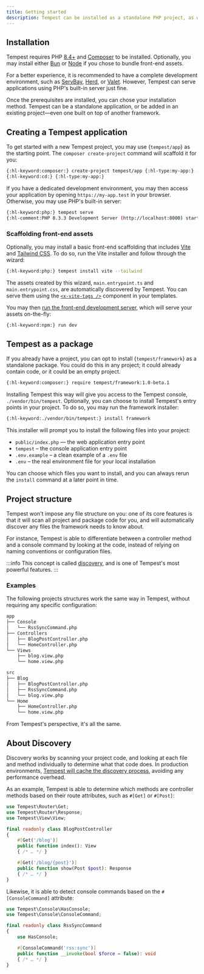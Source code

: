 ```yaml
---
title: Getting started
description: Tempest can be installed as a standalone PHP project, as well as a package within existing projects. The framework modules can also be installed individually, including in projects built on other frameworks.
---
```


## Installation

Tempest requires PHP [8.4+](https://www.php.net/downloads.php) and [Composer](https://getcomposer.org/) to be installed. Optionally, you may install either [Bun](https://bun.sh) or [Node](https://nodejs.org) if you chose to bundle front-end assets.

For a better experience, it is recommended to have a complete development environment, such as [ServBay](https://www.servbay.com), [Herd](https://herd.laravel.com/docs), or [Valet](https://laravel.com/docs/valet). However, Tempest can serve applications using PHP's built-in server just fine.

Once the prerequisites are installed, you can chose your installation method. Tempest can be a standalone application, or be added in an existing project—even one built on top of another framework.

## Creating a Tempest application

To get started with a new Tempest project, you may use {`tempest/app`} as the starting point. The `composer create-project` command will scaffold it for you:

```sh
{:hl-keyword:composer:} create-project tempest/app {:hl-type:my-app:} --stability alpha
{:hl-keyword:cd:} {:hl-type:my-app:}
```

If you have a dedicated development environment, you may then access your application by opening `https://my-app.test` in your browser. Otherwise, you may use PHP's built-in server:

```sh
{:hl-keyword:php:} tempest serve
{:hl-comment:PHP 8.3.3 Development Server (http://localhost:8000) started:}
```

### Scaffolding front-end assets

Optionally, you may install a basic front-end scaffolding that includes [Vite](https://vite.dev/) and [Tailwind CSS](https://tailwindcss.com/). To do so, run the Vite installer and follow through the wizard:

```sh
{:hl-keyword:php:} tempest install vite --tailwind
```

The assets created by this wizard, `main.entrypoint.ts` and `main.entrypoint.css`, are automatically discovered by Tempest. You can serve them using the [`<x-vite-tags />`](../1-essentials/03-views#x-vite-tags) component in your templates.

You may then [run the front-end development server](../1-essentials/04-asset-bundling#running-the-development-server), which will serve your assets on-the-fly:

```bash
{:hl-keyword:npm:} run dev
```

## Tempest as a package

If you already have a project, you can opt to install {`tempest/framework`} as a standalone package. You could do this in any project; it could already contain code, or it could be an empty project.

```sh
{:hl-keyword:composer:} require tempest/framework:1.0-beta.1
```

Installing Tempest this way will give you access to the Tempest console, `./vendor/bin/tempest`. Optionally, you can choose to install Tempest's entry points in your project. To do so, you may run the framework installer:

```txt
{:hl-keyword:./vendor/bin/tempest:} install framework
```

This installer will prompt you to install the following files into your project:

- `public/index.php` — the web application entry point
- `tempest` – the console application entry point
- `.env.example` – a clean example of a `.env` file
- `.env` – the real environment file for your local installation

You can choose which files you want to install, and you can always rerun the `install` command at a later point in time.

## Project structure

Tempest won't impose any file structure on you: one of its core features is that it will scan all project and package code for you, and will automatically discover any files the framework needs to know about.

For instance, Tempest is able to differentiate between a controller method and a console command by looking at the code, instead of relying on naming conventions or configuration files.

:::info
This concept is called [discovery](../3-internals/02-discovery), and is one of Tempest's most powerful features.
:::

### Examples

The following projects structures work the same way in Tempest, without requiring any specific configuration:

```txt
app
├── Console
│   └── RssSyncCommand.php
├── Controllers
│   ├── BlogPostController.php
│   └── HomeController.php
└── Views
    ├── blog.view.php
    └── home.view.php
```

```txt
src
├── Blog
│   ├── BlogPostController.php
│   ├── RssSyncCommand.php
│   └── blog.view.php
└── Home
    ├── HomeController.php
    └── home.view.php
```

From Tempest's perspective, it's all the same.

## About Discovery

Discovery works by scanning your project code, and looking at each file and method individually to determine what that code does. In production environments, [Tempest will cache the discovery process](../4-internals/02-discovery#discovery-in-production), avoiding any performance overhead.

As an example, Tempest is able to determine which methods are controller methods based on their route attributes, such as `#[Get]` or `#[Post]`:

```php app/BlogPostController.php
use Tempest\Router\Get;
use Tempest\Router\Response;
use Tempest\View\View;

final readonly class BlogPostController
{
    #[Get('/blog')]
    public function index(): View
    { /* … */ }

    #[Get('/blog/{post}')]
    public function show(Post $post): Response
    { /* … */ }
}
```

Likewise, it is able to detect console commands based on the `#[ConsoleCommand]` attribute:

```php src/RssSyncCommand.php
use Tempest\Console\HasConsole;
use Tempest\Console\ConsoleCommand;

final readonly class RssSyncCommand
{
    use HasConsole;

    #[ConsoleCommand('rss:sync')]
    public function __invoke(bool $force = false): void
    { /* … */ }
}
```
